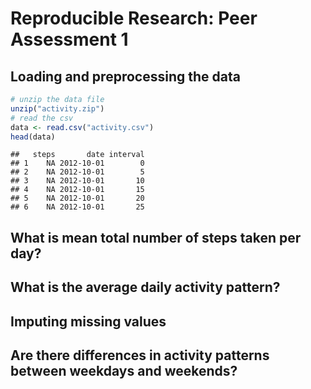 # Reproducible Research: Peer Assessment 1


## Loading and preprocessing the data

```r
# unzip the data file
unzip("activity.zip")
# read the csv
data <- read.csv("activity.csv")
head(data)
```

```
##   steps       date interval
## 1    NA 2012-10-01        0
## 2    NA 2012-10-01        5
## 3    NA 2012-10-01       10
## 4    NA 2012-10-01       15
## 5    NA 2012-10-01       20
## 6    NA 2012-10-01       25
```


## What is mean total number of steps taken per day?



## What is the average daily activity pattern?



## Imputing missing values



## Are there differences in activity patterns between weekdays and weekends?

